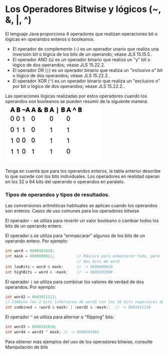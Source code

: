 # Los Operadores Bitwise y lógicos (~, &, |, ^)
El lenguaje Java proporciona 4 operadores que realizan operaciones bit o lógicas en operandos enteros o booleanos.

* El operador de complemento (`~`) es un operador unario que realiza una inversión bit o lógica de los bits de un operando; véase JLS 15.15.5..
* El operador AND (`&`) es un operador binario que realiza un "y" bit o lógico de dos operandos; véase JLS 15.22.2.
* El operador OR (`|`) es un operador binario que realiza un "inclusivo o" bit o lógico de dos operandos; véase JLS 15.22.2..
* El operador XOR (`^`) es un operador binario que realiza un "exclusivo o" por bit o lógico de dos operandos; véase JLS 15.22.2..

Las operaciones lógicas realizadas por estos operadores cuando los operandos son booleanos se pueden resumir de la siguiente manera:
![Tabla De Operacion Logicas Realizadas Por Operadores](TablaOperadores.png)

Tenga en cuenta que para los operandos enteros, la tabla anterior describe lo que sucede con los bits individuales.
Los operadores en realidad operan en los 32 o 64 bits del operando o operandos en paralelo.

### Tipos de operandos y tipos de resultados.

Las conversiones aritméticas habituales se aplican cuando los operandos son enteros.
Casos de uso comunes para los operadores bitwise

El operador `~` se utiliza para revertir un valor booleano o cambiar todos los bits de un operando entero.

El operador `&` se utiliza para "enmascarar" algunos de los bits de un operando entero. Por ejemplo:
```java
int word = 0b00101010;
int mask = 0b00000011;          // Máscara para enmascarar todo, pero la parte inferior
                                // Dos bits de word
int lowBits = word & mask;      // -> 0b00000010 
int highBits = word & ~mask;    // -> 0b00101000
```
El operador `|` se utiliza para combinar los valores de verdad de dos operandos. Por ejemplo:
```java
int word2 = 0b01011111;
// Combina los 2 bits inferiores de word1 con los 30 bits superiores de word2
int combined = (word & mask) | (word2 & ~mask);  // -> 0b01011110
```
El operador `^` se utiliza para alternar o "flipping" bits:
```java
int word3 = 0b00101010;
int word4 = word3 ^ mask; // -> 0b00101001
```
Para obtener más ejemplos del uso de los operadores bitwise, consulte Manipulación de bits